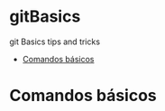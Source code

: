 # gitBasics
git Basics tips and tricks

* [Comandos básicos](#comandosbasicos)

# Comandos básicos

